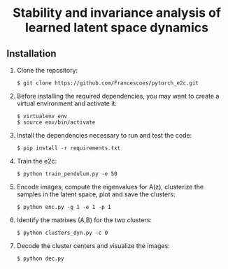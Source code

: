 <p align="center">
<h1 align="center">Stability and invariance analysis of learned latent space dynamics</h1>
</p>
<p align="center">
</p>


## Installation

1. Clone the repository:
    ```
    $ git clone https://github.com/Francescoes/pytorch_e2c.git
    ```
2. Before installing the required dependencies, you may want to create a virtual environment and activate it:
    ```
    $ virtualenv env
    $ source env/bin/activate
    ```
3. Install the dependencies necessary to run and test the code:
    ```
    $ pip install -r requirements.txt
    ```
4. Train the e2c:
    ```
    $ python train_pendulum.py -e 50
    ```
5. Encode images, compute the eigenvalues for A(z), clusterize the samples in the latent space, plot and save the clusters:
    ```
    $ python enc.py -g 1 -e 1 -p 1
    ```
6. Identify the matrixes (A,B) for the two clusters:
    ```
    $ python clusters_dyn.py -c 0
    ```
7. Decode the cluster centers and visualize the images:
    ```
    $ python dec.py
    ```
